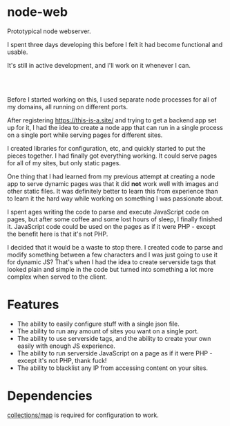 # node-web
<p>Prototypical node webserver.</p>
<p>I spent three days developing this before I felt it had become functional and usable.</p>
<p>It's still in active development, and I'll work on it whenever I can.</p>
<br><br>
<p>Before I started working on this, I used separate node processes for all of my domains, all running on different ports.</p>
<p>After registering <a href="https://this-is-a.site/">https://this-is-a.site/</a> and trying to get a backend app set up for it, I had the idea to create a node app that can run in a single process on a single port while serving pages for different sites.</p>
<p>I created libraries for configuration, etc, and quickly started to put the pieces together. I had finally got everything working. It could serve pages for all of my sites, but only static pages.</p>
<p>One thing that I had learned from my previous attempt at creating a node app to serve dynamic pages was that it did <b>not</b> work well with images and other static files. It was definitely better to learn this from experience than to learn it the hard way while working on something I was passionate about.</p>
<p>I spent ages writing the code to parse and execute JavaScript code on pages, but after some coffee and some lost hours of sleep, I finally finished it. JavaScript code could be used on the pages as if it were PHP - except the benefit here is that it's not PHP.</p>
<p>I decided that it would be a waste to stop there. I created code to parse and modify something between a few characters and I was just going to use it for dynamic JS? That's when I had the idea to create serverside tags that looked plain and simple in the code but turned into something a lot more complex when served to the client.</p>

# Features #

* The ability to easily configure stuff with a single json file.
* The ability to run any amount of sites you want on a single port.
* The ability to use serverside tags, and the ability to create your own easily with enough JS experience.
* The ability to run serverside JavaScript on a page as if it were PHP - except it's not PHP, thank fuck!
* The ability to blacklist any IP from accessing content on your sites.

# Dependencies
<p><a href="http://www.collectionsjs.com/map">collections/map</a> is required for configuration to work.</p>
